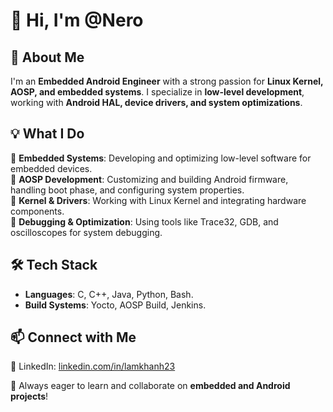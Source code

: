 # 👋 Hi, I'm @Nero

## 🚀 About Me  
I'm an **Embedded Android Engineer** with a strong passion for **Linux Kernel, AOSP, and embedded systems**. I specialize in **low-level development**, working with **Android HAL, device drivers, and system optimizations**.  

## 💡 What I Do  
🔹 **Embedded Systems**: Developing and optimizing low-level software for embedded devices.  
🔹 **AOSP Development**: Customizing and building Android firmware, handling boot phase, and configuring system properties.  
🔹 **Kernel & Drivers**: Working with Linux Kernel and integrating hardware components.  
🔹 **Debugging & Optimization**: Using tools like Trace32, GDB, and oscilloscopes for system debugging.  

## 🛠 Tech Stack  
- **Languages**: C, C++, Java, Python, Bash.
- **Build Systems**: Yocto, AOSP Build, Jenkins.

## 📫 Connect with Me  
🔗 LinkedIn: [linkedin.com/in/lamkhanh23](https://linkedin.com/in/lamkhanh23)  

🚀 Always eager to learn and collaborate on **embedded and Android projects**!  


<!---
23Nero/23Nero is a ✨ special ✨ repository because its `README.md` (this file) appears on your GitHub profile.
You can click the Preview link to take a look at your changes.
--->
